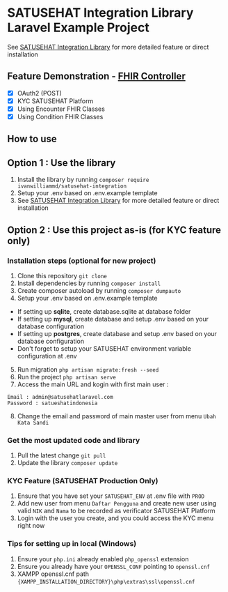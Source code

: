 # SATUSEHAT Integration Library Laravel Example Project
See [SATUSEHAT Integration Library](https://github.com/ivanwilliammd/satusehat-integration/wiki#getting-started) for more detailed feature or direct installation

## Feature Demonstration - [FHIR Controller](app/Http/Controllers/FhirController.php)
- [x] OAuth2 (POST)
- [x] KYC SATUSEHAT Platform
- [x] Using Encounter FHIR Classes
- [x] Using Condition FHIR Classes

## How to use

## Option 1 : Use the library
1. Install the library by running ```composer require ivanwilliammd/satusehat-integration```
2. Setup your .env based on .env.example template
3. See [SATUSEHAT Integration Library](https://github.com/ivanwilliammd/satusehat-integration/wiki#getting-started) for more detailed feature or direct installation

## Option 2 : Use this project as-is (for KYC feature only)

### Installation steps (optional for new project)
1. Clone this repository ```git clone```
2. Install dependencies by running ```composer install```
3. Create composer autoload by running ```composer dumpauto```
4. Setup your .env based on .env.example template <br>
- If setting up **sqlite**, create database.sqlite at database folder
- If setting up **mysql**, create database and setup .env based on your database configuration
- If setting up **postgres**, create database and setup .env based on your database configuration
- Don't forget to setup your SATUSEHAT environment variable configuration at .env
5. Run migration ```php artisan migrate:fresh --seed```
6. Run the project ```php artisan serve```
7. Access the main URL and kogin with first main  user : <br>
```
Email : admin@satusehatlaravel.com	
Password : satueshatindonesia
```
8. Change the email and password of main master user from menu ```Ubah Kata Sandi```

### Get the most updated code and library
1. Pull the latest change ```git pull```
2. Update the library ```composer update```

### KYC Feature (SATUSEHAT Production Only)
1. Ensure that you have set your ```SATUSEHAT_ENV``` at .env file with ```PROD```
2. Add new user from menu ```Daftar Pengguna``` and create new user using valid ```NIK``` and ```Nama``` to be recorded as verificator SATUSEHAT Platform
3. Login with the user you create, and you could access the KYC menu right now


### Tips for setting up in local (Windows)
1. Ensure your ```php.ini``` already enabled ```php_openssl``` extension
2. Ensure you already have your ```OPENSSL_CONF``` pointing to ```openssl.cnf``` 
3. XAMPP openssl.cnf path ```{XAMPP_INSTALLATION_DIRECTORY}\php\extras\ssl\openssl.cnf```


